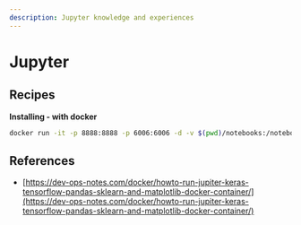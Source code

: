 ```yaml
---
description: Jupyter knowledge and experiences
---
```


# Jupyter

## Recipes

**Installing - with docker**

```bash
docker run -it -p 8888:8888 -p 6006:6006 -d -v $(pwd)/notebooks:/notebooks amaksimov/python_data_science
```

## References

* [https://dev-ops-notes.com/docker/howto-run-jupiter-keras-tensorflow-pandas-sklearn-and-matplotlib-docker-container/](https://dev-ops-notes.com/docker/howto-run-jupiter-keras-tensorflow-pandas-sklearn-and-matplotlib-docker-container/)

